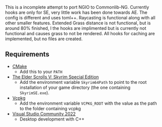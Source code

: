 This is a incomplete attempt to port NGIO to Commonlib-NG. Currently hooks are only for SE, very little work has been done towards AE. The config is different and uses toml++. Raycasting is functional along with all other smaller features. Extended Grass distance is not functional, but is around 80% finished, l the hooks are implimented but is currently not functional and causes grass to not be rendered. All hooks for caching are implemented, but no files are created. 

## Requirements
* [CMake](https://cmake.org/)
	* Add this to your `PATH`
* [The Elder Scrolls V: Skyrim Special Edition](https://store.steampowered.com/app/489830)
	* Add the environment variable `Skyrim64Path` to point to the root installation of your game directory (the one containing `SkyrimSE.exe`).
* [Vcpkg](https://github.com/microsoft/vcpkg)
	* Add the environment variable `VCPKG_ROOT` with the value as the path to the folder containing vcpkg
* [Visual Studio Community 2022](https://visualstudio.microsoft.com/)
	* Desktop development with C++

